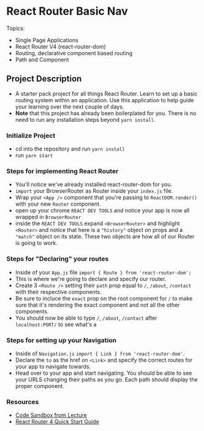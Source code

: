 # React Router Basic Nav

Topics:

- Single Page Applications
- React Router V4 (react-router-dom)
- Routing, declarative component based routing
- Path and Component

## Project Description

- A starter pack project for all things React Router. Learn to set up a basic routing system within an application. Use this application to help guide your learning over the next couple of days.
- **Note** that this project has already been boilerplated for you. There is no need to run any installation steps beyond `yarn install`.

### Initialize Project

- cd into the repository and run `yarn install`
- run `yarn start`

### Steps for implementing React Router

- You'll notice we've already installed react-router-dom for you.
- `import` your BrowserRouter as Router inside your `index.js` file.
- Wrap your `<App />` component that you're passing to `ReactDOM.render()` with your new `Router` component.
- open up your chrome `REACT DEV TOOLS` and notice your app is now all wrapped in `BrowserRouter`
- inside the `REACT DEV TOOLS` expand `<BrowserRouter>` and highlight `<Router>` and notice that here is a `"history"` object on props and a `"match"` object on its state. These two objects are how all of our Router is going to work.

### Steps for "Declaring" your routes

- Inside of your `App.js` file `import { Route } from 'react-router-dom';`
- This is where we're going to declare and specify our router.
- Create 3 `<Route />` setting their `path` prop equal to `/`, `/about`, `/contact` with their respective components.
- Be sure to incluce the `exact` prop on the root component for `/` to make sure that it's rendering the exact component and not all the other components.
- You should now be able to type `/`, `/about`, `/contact` after `localhost:PORT/` to see what's a

### Steps for setting up your Navigation

- Inside of `Navigation.js` `import { Link } from 'react-router-dom'`.
- Declare the `to` as the href on `<Link>` and specify the correct routes for your app to navigate towards.
- Head over to your app and start navigating. You should be able to see your URLS changing their paths as you go. Each path should display the proper component.

### Resources

- [Code Sandbox from Lecture](https://codesandbox.io/s/n58oqgwmP)
- [React Router 4 Quick Start Guide](https://reacttraining.com/react-router/web/guides/quick-start)
